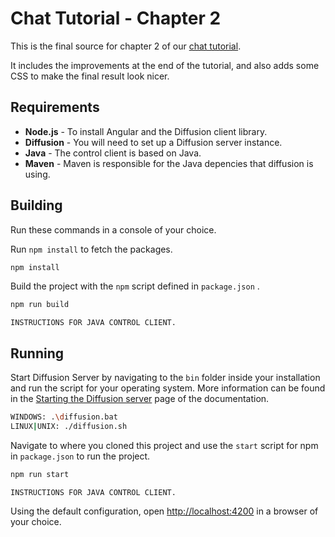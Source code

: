 # Chat Tutorial - Chapter 2

This is the final source for chapter 2 of our [chat tutorial](https://www.pushtechnology.com/blog/creating-a-chat-application-part-1).

It includes the improvements at the end of the tutorial, and also adds some CSS to make the final result look nicer.

## Requirements

* **Node.js** - To install Angular and the Diffusion client library.
* **Diffusion** - You will need to set up a Diffusion server instance.
* **Java** - The control client is based on Java.
* **Maven** - Maven is responsible for the Java depencies that diffusion is using.

## Building

Run these commands in a console of your choice.

Run `npm install` to fetch the packages.

``` BASH
npm install
```

Build the project with the `npm` script defined in `package.json` .

``` BASH
npm run build
```

``` oook
INSTRUCTIONS FOR JAVA CONTROL CLIENT.
```

## Running

Start Diffusion Server by navigating to the `bin` folder inside your installation and run the script for your operating system. More information can be found in the [Starting the Diffusion server](https://docs.pushtechnology.com/docs/6.2.0/manual/html/administratorguide/server/starting_basic.html) page of the documentation.

``` BASH
WINDOWS: .\diffusion.bat
LINUX|UNIX: ./diffusion.sh
```

Navigate to where you cloned this project and use the `start` script for npm in `package.json` to run the project.

``` BASH
npm run start
```

``` oook
INSTRUCTIONS FOR JAVA CONTROL CLIENT.
```

Using the default configuration, open [http://localhost:4200](http://localhost:4200) in a browser of your choice.
